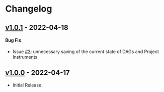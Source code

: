 # Changelog

## [v1.0.1](https://github.com/AndrewPoppe/UserRightsHistory/releases/tag/1.0.1) - 2022-04-18
#### **Bug Fix**
* Issue [#3](https://github.com/AndrewPoppe/UserRightsHistory/issues/3): unnecessary saving of the current state of DAGs and Project Instruments

## [v1.0.0](https://github.com/AndrewPoppe/UserRightsHistory/releases/tag/1.0.0) - 2022-04-17

* Initial Release
